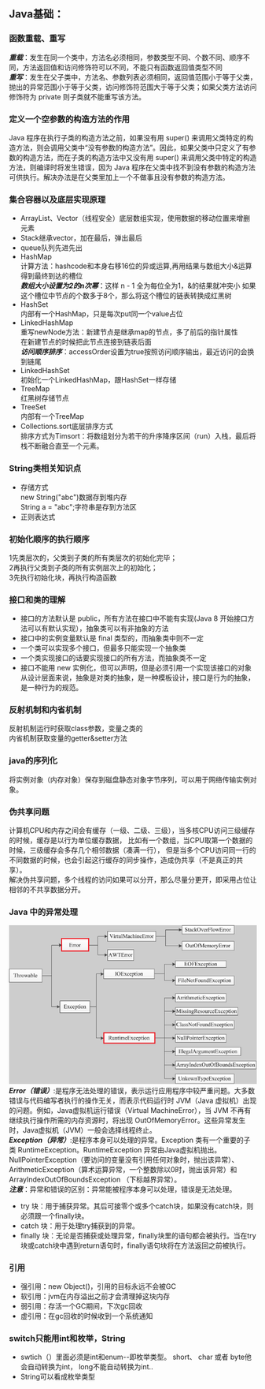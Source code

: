 ## Java基础： 
### 函数重载、重写
***重载***：发生在同一个类中，方法名必须相同，参数类型不同、个数不同、顺序不同，方法返回值和访问修饰符可以不同，不能只有函数返回值类型不同  
***重写***：发生在父子类中，方法名、参数列表必须相同，返回值范围小于等于父类，抛出的异常范围小于等于父类，访问修饰符范围大于等于父类；如果父类方法访问修饰符为 private 则子类就不能重写该方法。
### 定义一个空参数的构造方法的作用
Java 程序在执行子类的构造方法之前，如果没有用 super() 来调用父类特定的构造方法，则会调用父类中“没有参数的构造方法”。因此，如果父类中只定义了有参数的构造方法，而在子类的构造方法中又没有用 super() 来调用父类中特定的构造方法，则编译时将发生错误，因为 Java 程序在父类中找不到没有参数的构造方法可供执行。解决办法是在父类里加上一个不做事且没有参数的构造方法。 
### 集合容器以及底层实现原理  
* ArrayList、Vector（线程安全）底层数组实现，使用数据的移动位置来增删元素  
* Stack继承vector，加在最后，弹出最后  
* queue队列先进先出
* HashMap  
计算方法：hashcode和本身右移16位的异或运算,再用结果与数组大小&运算得到最终到达的槽位  
***数组大小设置为2的n次幂***：这样 n - 1 全为每位全为1，&的结果就冲突小
如果这个槽位中节点的个数多于8个，那么将这个槽位的链表转换成红黑树 
* HashSet  
内部有一个HashMap，只是每次put同一个value占位  
* LinkedHashMap  
重写newNode方法：新建节点是继承map的节点，多了前后的指针属性  
在新建节点的时候把此节点连接到链表后面  
***访问顺序排序***：accessOrder设置为true按照访问顺序输出，最近访问的会换到链尾  
* LinkedHashSet  
初始化一个LinkedHashMap，跟HashSet一样存储  
* TreeMap  
红黑树存储节点  
* TreeSet  
内部有一个TreeMap
* Collections.sort底层排序方式  
排序方式为Timsort：将数组划分为若干的升序降序区间（run）入栈，最后将栈不断融合直至一个元素。
### String类相关知识点
* 存储方式  
new String("abc")数据存到堆内存  
String a = "abc";字符串是存到方法区  
* 正则表达式
### 初始化顺序的执行顺序
1先类层次的，父类到子类的所有类层次的初始化完毕；    
2再执行父类到子类的所有实例层次上的初始化；  
3先执行初始化块，再执行构造函数  
### 接口和类的理解  
* 接口的方法默认是 public，所有方法在接口中不能有实现(Java 8 开始接口方法可以有默认实现），抽象类可以有非抽象的方法
* 接口中的实例变量默认是 final 类型的，而抽象类中则不一定
* 一个类可以实现多个接口，但最多只能实现一个抽象类
* 一个类实现接口的话要实现接口的所有方法，而抽象类不一定
* 接口不能用 new 实例化，但可以声明，但是必须引用一个实现该接口的对象 从设计层面来说，抽象是对类的抽象，是一种模板设计，接口是行为的抽象，是一种行为的规范。
### 反射机制和内省机制  
反射机制运行时获取class参数，变量之类的  
内省机制获取变量的getter&setter方法  
### java的序列化  
将实例对象（内存对象）保存到磁盘静态对象字节序列，可以用于网络传输实例对象。
### 伪共享问题
计算机CPU和内存之间会有缓存（一级、二级、三级），当多核CPU访问三级缓存的时候，缓存是以行为单位缓存数据，
比如有一个数组，当CPU取第一个数据的时候，三级缓存会多存几个相邻数据（凑满一行），
但是当多个CPU访问同一行的不同数据的时候，也会引起这行缓存的同步操作，造成伪共享（不是真正的共享）。  
解决伪共享问题，多个线程的访问如果可以分开，那么尽量分更开，即采用占位让相邻的不共享数据分开。
### Java 中的异常处理
![异常类](./imgs/3.png)  
***Error（错误）***:是程序无法处理的错误，表示运行应用程序中较严重问题。大多数错误与代码编写者执行的操作无关，而表示代码运行时 JVM（Java 虚拟机）出现的问题。例如，Java虚拟机运行错误（Virtual MachineError），当 JVM 不再有继续执行操作所需的内存资源时，将出现 OutOfMemoryError。这些异常发生时，Java虚拟机（JVM）一般会选择线程终止。  
***Exception（异常）***:是程序本身可以处理的异常。Exception 类有一个重要的子类 RuntimeException。RuntimeException 异常由Java虚拟机抛出。NullPointerException（要访问的变量没有引用任何对象时，抛出该异常）、ArithmeticException（算术运算异常，一个整数除以0时，抛出该异常）和 ArrayIndexOutOfBoundsException （下标越界异常）。  
***注意***：异常和错误的区别：异常能被程序本身可以处理，错误是无法处理。
* try 块：用于捕获异常。其后可接零个或多个catch块，如果没有catch块，则必须跟一个finally块。
* catch 块：用于处理try捕获到的异常。
* finally 块：无论是否捕获或处理异常，finally块里的语句都会被执行。当在try块或catch块中遇到return语句时，finally语句块将在方法返回之前被执行。
### 引用
* 强引用：new Object()，引用的目标永远不会被GC
* 软引用：jvm在内存溢出之前才会清理掉这块内存
* 弱引用：存活一个GC期间，下次gc回收
* 虚引用：在gc回收的时候收到一个系统通知
### switch只能用int和枚举，String
* swtich（）里面必须是int和enum--即枚举类型。 short、 char 或者 byte他会自动转换为int， long不能自动转换为int..
* String可以看成枚举类型